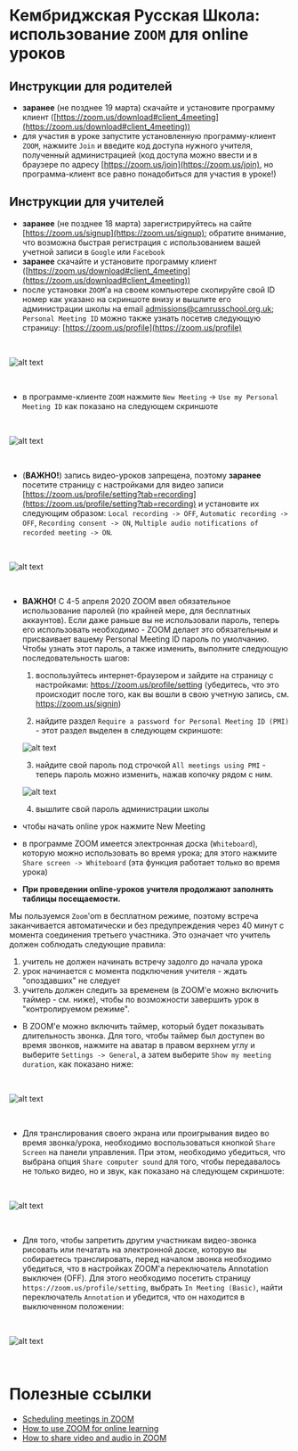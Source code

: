 # Кембриджская Русская Школа: использование `ZOOM` для online уроков

## Инструкции для родителей

* **заранее** (не позднее 19 марта) скачайте и установите программу клиент ([https://zoom.us/download#client_4meeting](https://zoom.us/download#client_4meeting))
* для участия в уроке запустите установленную программу-клиент `ZOOM`, нажмите `Join` и введите код доступа нужного учителя, полученный администрацией (код доступа можно ввести и в браузере по адресу [https://zoom.us/join](https://zoom.us/join), но программа-клиент все равно понадобиться для участия в уроке!)

## Инструкции для учителей

* **заранее** (не позднее 18 марта) зарегистрируйтесь на сайте [https://zoom.us/signup](https://zoom.us/signup); обратите внимание, что возможна быстрая регистрация с использованием вашей учетной записи в `Google` или `Facebook`
* **заранее** скачайте и установите программу клиент ([https://zoom.us/download#client_4meeting](https://zoom.us/download#client_4meeting))
* после установки `ZOOM`'a на своем компьютере скопируйте свой ID номер как указано на скриншоте внизу и вышлите его администрации школы на email admissions@camrusschool.org.uk; `Personal Meeting ID` можно также узнать посетив следующую страницу: [https://zoom.us/profile](https://zoom.us/profile)

&nbsp;

![alt text](figures/copy-ID.png)

&nbsp;

* в программе-клиенте `ZOOM` нажмите `New Meeting` -> `Use my Personal Meeting ID` как показано на следующем скриншоте

&nbsp;

![alt text](figures/use-my-personal-meeting-ID.png)

&nbsp;

* (**ВАЖНО!**) запись видео-уроков запрещена, поэтому  **заранее** посетите страницу с настройками для видео записи [https://zoom.us/profile/setting?tab=recording](https://zoom.us/profile/setting?tab=recording) и установите их следующим образом: `Local recording -> OFF`, `Automatic recording -> OFF`, `Recording consent -> ON`, `Multiple audio notifications of recorded meeting -> ON`. 

&nbsp;

![alt text](figures/recordings-settings.png)

&nbsp;

* **ВАЖНО!** С 4-5 апреля 2020 ZOOM ввел обязательное использование паролей (по крайней мере, для бесплатных аккаунтов). Если даже раньше вы не использовали пароль, теперь его использовать необходимо - ZOOM делает это обязательным и присваивает вашему Personal Meeting ID пароль по умолчанию. Чтобы узнать этот пароль, а также изменить, выполните следующую последовательность шагов: 

	1. воспользуйтесь интернет-браузером и зайдите на страницу с настройками: https://zoom.us/profile/setting (убедитесь, что это происходит после того, как вы вошли в свою учетную запись, см. https://zoom.us/signin)

	2. найдите раздел `Require a password for Personal Meeting ID (PMI)` - этот раздел выделен в следующем скриншоте:

	![alt text](figures/find-password.png)

	3. найдите свой пароль под строчкой `All meetings using PMI` - теперь пароль можно изменить, нажав копочку рядом с ним.

	![alt text](figures/modify-password.png)

	4. вышлите свой пароль администрации школы


* чтобы начать online урок нажмите New Meeting 

* в программе ZOOM имеется электронная доска (`Whiteboard`), которую можно использовать во время урока; для этого нажмите `Share screen -> Whiteboard` (эта функция работает только во время урока)

* **При проведении online-уроков учителя продолжают заполнять таблицы посещаемости.**

Мы пользуемся `Zoom`'om в бесплатном режиме, поэтому встреча заканчивается автоматически и без предупреждения через 40 минут с момента соединения третьего участника. Это означает что учитель должен соблюдать следующие правила:
1. учитель не должен начинать встречу задолго до начала урока
2. урок начинается с момента подключения учителя - ждать "опоздавших" не следует
3. учитель должен следить за временем (в ZOOM'e можно включить таймер - см. ниже), чтобы по возможности завершить урок в "контролируемом режиме".

* В ZOOM'e можно включить таймер, который будет показывать длительность звонка. Для того, чтобы таймер был доступен во время звонков, нажмите на аватар в правом верхнем углу и выберите `Settings -> General`, а затем выберите `Show my meeting duration`, как показано ниже:

&nbsp;

![alt text](figures/show-meeting-duration.png)

&nbsp;

* Для транслирования своего экрана или проигрывания видео во время звонка/урока, необходимо воспользоваться кнопкой `Share Screen` на панели управления. При этом, необходимо убедиться, что выбранa опция `Share computer sound` для того, чтобы передавалось не только видео, но и звук, как показано на следующем скриншоте:

&nbsp;

![alt text](figures/share-computer-sound.png)

&nbsp;

* Для того, чтобы запретить другим участникам видео-звонка рисовать или печатать на электронной доске, которую вы собираетесь транслировать, перед началом звонка необходимо убедиться, что в настройках ZOOM'a переключатель Annotation выключен (OFF). Для этого необходимо посетить страницу `https://zoom.us/profile/setting`, выбрать `In Meeting (Basic)`, найти переключатель `Annotation` и убедится, что он находится в выключенном положении:

&nbsp;

![alt text](figures/whiteboard-annotations-off.png)

&nbsp;

# Полезные ссылки
 * [Scheduling meetings in ZOOM](https://support.zoom.us/hc/en-us/articles/201362413-Scheduling-meetings)
 * [How to use ZOOM for online learning](https://blog.zoom.us/wordpress/2020/03/13/how-to-use-zoom-for-online-learning/)
 * [How to share video and audio in ZOOM](https://www.youtube.com/watch?v=-8XQa7YGcmM)